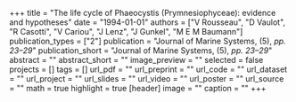 +++
title = "The life cycle of Phaeocystis (Prymnesiophyceae): evidence and hypotheses"
date = "1994-01-01"
authors = ["V Rousseau", "D Vaulot", "R Casotti", "V Cariou", "J Lenz", "J Gunkel", "M E M Baumann"]
publication_types = ["2"]
publication = "Journal of Marine Systems, (5), _pp. 23–29_"
publication_short = "Journal of Marine Systems, (5), _pp. 23–29_"
abstract = ""
abstract_short = ""
image_preview = ""
selected = false
projects = []
tags = []
url_pdf = ""
url_preprint = ""
url_code = ""
url_dataset = ""
url_project = ""
url_slides = ""
url_video = ""
url_poster = ""
url_source = ""
math = true
highlight = true
[header]
image = ""
caption = ""
+++
